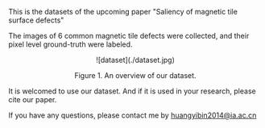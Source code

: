 This is the datasets of the upcoming paper "Saliency of magnetic tile surface defects" 

The images of 6 common magnetic tile defects were collected, and their pixel level ground-truth were labeled. 
<center> 
![dataset](./dataset.jpg)

Figure 1. An overview of our dataset.
</center> 
It is welcomed to use our dataset. And if it is used in your research, please cite our paper. 

If you have any questions, please contact me by   [huangyibin2014@ia.ac.cn](huangyibin2014@ia.ac.cn)

